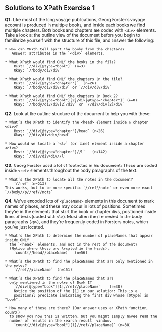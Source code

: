 ## Solutions to XPath Exercise 1 ##


**Q1.** Like most of the long voyage publications, Georg Forster’s voyage account is produced in multiple books, and inside each books we find multiple chapters. Both books and chapters are coded with `<div>` elements. Take a look at the outline view of the document before you begin to familiarize yourself with the structure of this file, and answer the following:
	
	* How can XPath tell apart the books from the chapters?
	   Answer: attributes in the `<div>` elements.
	
	* What XPath would find ONLY the books in the file?
		Best: `//div[@type="book"]`	(n=3)
		Okay: `//body/div/div`
	
	* What XPath would find ONLY the chapters in the file?
		Best: `//div[@type="chapter"]`	(n=26)
		Okay: `//body/div/div/div` or `//div/div/div`
	
	* What XPath would find ONLY the chapters in Book 2?
		Best: `//div[@type="book"][2]/div[@type="chapter"]`	(n=8)
		Okay: `//body/div/div[2]/div` or `//div/div[2]/div`

**Q2.** Look at the outline structure of the document to help you with these: 
	
	* What’s the XPath to identify the <head> element inside a chapter <div>?
		Best: `//div[@type="chapter"]/head`	(n=26)
		Okay: `//div/div/div/head`
	
	* How would we locate a `<l>` (or line) element inside a chapter <div>?
		Best: `//div[@type="chapter"]//l`	(n=142)
		Okay: `//div/div/div//l'

**Q3.** Georg Forster used a lot of footnotes in his document: These are coded inside `<ref>` elements throughout the body paragraphs of the text. 
	
	* What’s the XPath to locate all the notes in the document?
		`//ref`	(n=313)
	This works, but to be more specific `//ref//note` or even more exact `//body//p//ref//note`

**Q4.** We’ve encoded lots of `<placeName>` elements in this document to mark names of places, and these may occur in lots of positions. Sometimes they’re in the <head> elements that start the book or chapter divs, positioned inside lines of texts (coded with `<l>`). Most often they’re nested in the body paragraphs (`<p>`), and they’re frequently coded in Forsters notes, which you’ve just located.
	
    * What’s the XPath to determine the number of placeNames that appear inside ONLY 
      the `<head>` elements, and not in the rest of the document? 
      (Notice where these are located in the heads).
		`count(//head//placeName)`	(n=56)
		
	* What’s the XPath to find the placeNames that are only mentioned in the notes?
		`//ref//placeName`	(n=151)

	* What’s the XPath to find the placeNames that are 
	  only mentioned in the notes of Book I?
		`//div[@type="book"][1]//ref//placeName`	(n=38)
		Notice the position of the [1] in our solution: This is a 
		positional predicate indicating the first div whose [@type] is "book". 

	* How many of these are there? (Our answer uses an XPath function, count() 
	  to show you how this is written, but you might simply havee read the 
	  number of results in the search result  window.
	    `count(//div[@type="book"][1]//ref//placeName)`	(n=38)
